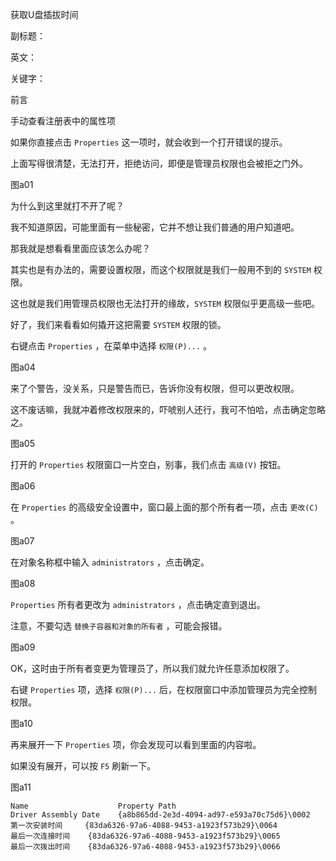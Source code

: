 获取U盘插拔时间

副标题：

英文：

关键字：



前言



手动查看注册表中的属性项

如果你直接点击 `Properties` 这一项时，就会收到一个打开错误的提示。

上面写得很清楚，无法打开，拒绝访问，即便是管理员权限也会被拒之门外。

图a01



为什么到这里就打不开了呢？

我不知道原因，可能里面有一些秘密，它并不想让我们普通的用户知道吧。

那我就是想看看里面应该怎么办呢？

其实也是有办法的，需要设置权限，而这个权限就是我们一般用不到的 `SYSTEM` 权限。

这也就是我们用管理员权限也无法打开的缘故，`SYSTEM` 权限似乎更高级一些吧。

好了，我们来看看如何撬开这把需要 `SYSTEM` 权限的锁。



右键点击 `Properties` ，在菜单中选择 `权限(P)...` 。

图a04



来了个警告，没关系，只是警告而已，告诉你没有权限，但可以更改权限。

这不废话嘛，我就冲着修改权限来的，吓唬别人还行，我可不怕哈，点击确定忽略之。

图a05



打开的 `Properties` 权限窗口一片空白，别事，我们点击 `高级(V)` 按钮。

图a06



在 `Properties` 的高级安全设置中，窗口最上面的那个所有者一项，点击 `更改(C)` 。

图a07



在对象名称框中输入 `administrators` ，点击确定。

图a08



`Properties` 所有者更改为 `administrators` ，点击确定直到退出。

注意，不要勾选 `替换子容器和对象的所有者` ，可能会报错。

图a09



OK，这时由于所有者变更为管理员了，所以我们就允许任意添加权限了。

右键 `Properties` 项，选择 `权限(P)...` 后，在权限窗口中添加管理员为完全控制权限。

图a10



再来展开一下 `Properties` 项，你会发现可以看到里面的内容啦。

如果没有展开，可以按 `F5` 刷新一下。

图a11









```
Name					Property Path
Driver Assembly Date	{a8b865dd-2e3d-4094-ad97-e593a70c75d6}\0002
第一次安装时间		{83da6326-97a6-4088-9453-a1923f573b29}\0064
最后一次连接时间	{83da6326-97a6-4088-9453-a1923f573b29}\0065
最后一次拨出时间	{83da6326-97a6-4088-9453-a1923f573b29}\0066
```







